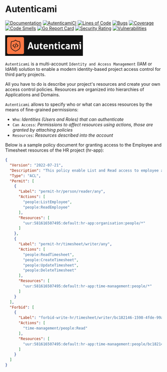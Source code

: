 # Autenticami

[![Documentation](https://img.shields.io/website?label=Docs&url=https%3A%2F%2Fdocs.autenticami.com%2F)](https://docs.autenticami.com/)
[![AutenticamiCI](https://github.com/autenticami/autenticami-authz/actions/workflows/autenticami-ci.yml/badge.svg)](https://github.com/autenticami/autenticami-authz/actions/workflows/autenticami-ci.yml)
[![Lines of Code](https://sonarcloud.io/api/project_badges/measure?project=autenticami_autenticami&metric=ncloc)](https://sonarcloud.io/summary/new_code?id=autenticami_autenticami) 
[![Bugs](https://sonarcloud.io/api/project_badges/measure?project=autenticami_autenticami&metric=bugs)](https://sonarcloud.io/summary/new_code?id=autenticami_autenticami)
[![Coverage](https://sonarcloud.io/api/project_badges/measure?project=autenticami_autenticami&metric=coverage)](https://sonarcloud.io/summary/new_code?id=autenticami_autenticami)
[![Code Smells](https://sonarcloud.io/api/project_badges/measure?project=autenticami_autenticami&metric=code_smells)](https://sonarcloud.io/summary/new_code?id=autenticami_autenticami) 
[![Go Report Card](https://goreportcard.com/badge/github.com/autenticami/autenticami-authz)](https://goreportcard.com/report/github.com/autenticami/autenticami-authz)
[![Security Rating](https://sonarcloud.io/api/project_badges/measure?project=autenticami_autenticami&metric=security_rating)](https://sonarcloud.io/summary/new_code?id=autenticami_autenticami) 
[![Vulnerabilities](https://sonarcloud.io/api/project_badges/measure?project=autenticami_autenticami&metric=vulnerabilities)](https://sonarcloud.io/summary/new_code?id=autenticami_autenticami) 

<img src="assets/images/autenticami-black-logo.png" width="250px" height="auto"/>


`Autenticami` is a multi-account `Identity and Access Management` (IAM or IdAM) solution to enable a modern identity-based project access control for third party projects.

All you have to do is describe your project's resources and create your own access control policies. Resources are organized into hierarchies of Applications and Domains.

`Autenticami` allows to specify who or what can access resources by the means of fine-grained permissions:

- `Who`: *Identities (Users and Roles) that can authenticate*
- `Can Access`: *Permissions to affect resources using actions, those are granted by attaching policies*
- `Resources`: *Resources described into the account*

Below is a sample policy document for granting access to the Employee and Timesheet resources of the HR project (hr-app):

```json linenums="1"
{
  "Version": "2022-07-21",
  "Description": "This policy enable List and Read access to employee and timesheet of the domain people.",
  "Type": "ACL",
  "Permit": [
    {
      "Label": "permit-hr/person/reader/any",
      "Actions": [
        "people:ListEmployee",
        "people:ReadEmployee"
      ],
      "Resources": [
        "uur:581616507495:default:hr-app:organisation:people/*"
      ]
    },
    {
      "Label": "permit-hr/timesheet/writer/any",
      "Actions": [
        "people:ReadTimesheet",
        "people:CreateTimesheet",
        "people:UpdateTimesheet",
        "people:DeleteTimesheet"
      ],
      "Resources": [
        "uur:581616507495:default:hr-app:time-management:people/*"
      ]
    }
  ],
  "Forbid": [
    {
      "Label": "forbid-write-hr/timesheet/writer/bc182146-1598-4fde-99aa-b2d4d08bc1e2",
      "Actions": [
        "time-management/people:Read"
      ],
      "Resources": [
        "uur:581616507495:default:hr-app:time-management:people/bc182146-1598-4fde-99aa-b2d4d08bc1e2"
      ]
    }
  ]
}
```
